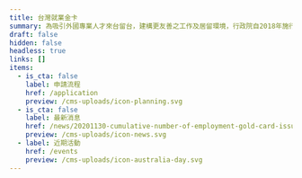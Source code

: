 ```yaml
---
title: 台灣就業金卡
summary: 為吸引外國專業人才來台留台，建構更友善之工作及居留環境，行政院自2018年施行「外國專業人才延攬及僱用法」，推出結合工作許可、居留簽證、外僑居留證以及重入國許可之四證合一的「就業金卡」，積極爭取在科技、經濟、教育、文化、藝術、體育、金融、法律及建築設計等八項領域有特殊表現或獨到才能者。
draft: false
hidden: false
headless: true
links: []
items:
  - is_cta: false
    label: 申請流程
    href: /application
    preview: /cms-uploads/icon-planning.svg
  - is_cta: false
    label: 最新消息
    href: /news/20201130-cumulative-number-of-employment-gold-card-issuance
    preview: /cms-uploads/icon-news.svg
  - label: 近期活動
    href: /events
    preview: /cms-uploads/icon-australia-day.svg
---
```

<!-- This text will never be seen -->